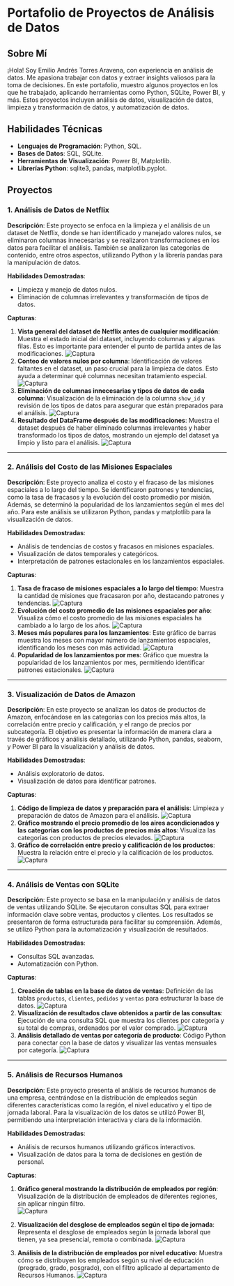 # Portafolio de Proyectos de Análisis de Datos

## Sobre Mí
¡Hola! Soy Emilio Andrés Torres Aravena, con experiencia en análisis de datos. Me apasiona trabajar con datos y extraer insights valiosos para la toma de decisiones. En este portafolio, muestro algunos proyectos en los que he trabajado, aplicando herramientas como Python, SQLite, Power BI, y más. Estos proyectos incluyen análisis de datos, visualización de datos, limpieza y transformación de datos, y automatización de datos.

## Habilidades Técnicas
- **Lenguajes de Programación**: Python, SQL.
- **Bases de Datos**: SQL, SQLite.
- **Herramientas de Visualización**: Power BI, Matplotlib.
- **Librerías Python**: sqlite3, pandas, matplotlib.pyplot.

## Proyectos

### 1. Análisis de Datos de Netflix
**Descripción**: Este proyecto se enfoca en la limpieza y el análisis de un dataset de Netflix, donde se han identificado y manejado valores nulos, se eliminaron columnas innecesarias y se realizaron transformaciones en los datos para facilitar el análisis. También se analizaron las categorías de contenido, entre otros aspectos, utilizando Python y la librería pandas para la manipulación de datos.

**Habilidades Demostradas**:
- Limpieza y manejo de datos nulos.
- Eliminación de columnas irrelevantes y transformación de tipos de datos.

**Capturas**:
1. **Vista general del dataset de Netflix antes de cualquier modificación**: Muestra el estado inicial del dataset, incluyendo columnas y algunas filas. Esto es importante para entender el punto de partida antes de las modificaciones. ![Captura](capturas_netflix/Portafolio(0).png)
2. **Conteo de valores nulos por columna**: Identificación de valores faltantes en el dataset, un paso crucial para la limpieza de datos. Esto ayuda a determinar qué columnas necesitan tratamiento especial. ![Captura](capturas_netflix/portafoilio(1).png)
3. **Eliminación de columnas innecesarias y tipos de datos de cada columna**: Visualización de la eliminación de la columna `show_id` y revisión de los tipos de datos para asegurar que están preparados para el análisis. ![Captura](capturas_netflix/portafolio(2).png)
4. **Resultado del DataFrame después de las modificaciones**: Muestra el dataset después de haber eliminado columnas irrelevantes y haber transformado los tipos de datos, mostrando un ejemplo del dataset ya limpio y listo para el análisis. ![Captura](capturas_netflix/portafolio(6).png)

---

### 2. Análisis del Costo de las Misiones Espaciales
**Descripción**: Este proyecto analiza el costo y el fracaso de las misiones espaciales a lo largo del tiempo. Se identificaron patrones y tendencias, como la tasa de fracasos y la evolución del costo promedio por misión. Además, se determinó la popularidad de los lanzamientos según el mes del año. Para este análisis se utilizaron Python, pandas y matplotlib para la visualización de datos.

**Habilidades Demostradas**:
- Análisis de tendencias de costos y fracasos en misiones espaciales.
- Visualización de datos temporales y categóricos.
- Interpretación de patrones estacionales en los lanzamientos espaciales.

**Capturas**:
1. **Tasa de fracaso de misiones espaciales a lo largo del tiempo**: Muestra la cantidad de misiones que fracasaron por año, destacando patrones y tendencias. ![Captura](capturas_espaciales/captura(12.1).png)
2. **Evolución del costo promedio de las misiones espaciales por año**: Visualiza cómo el costo promedio de las misiones espaciales ha cambiado a lo largo de los años. ![Captura](capturas_espaciales/captura(8).png)
3. **Meses más populares para los lanzamientos**: Este gráfico de barras muestra los meses con mayor número de lanzamientos espaciales, identificando los meses con más actividad. ![Captura](capturas_espaciales/caputra(7.1).png)
4. **Popularidad de los lanzamientos por mes**: Gráfico que muestra la popularidad de los lanzamientos por mes, permitiendo identificar patrones estacionales. ![Captura](capturas_espaciales/captura(11.1).png)



---

### 3. Visualización de Datos de Amazon
**Descripción**: En este proyecto se analizan los datos de productos de Amazon, enfocándose en las categorías con los precios más altos, la correlación entre precio y calificación, y el rango de precios por subcategoría. El objetivo es presentar la información de manera clara a través de gráficos y análisis detallado, utilizando Python, pandas, seaborn, y Power BI para la visualización y análisis de datos.

**Habilidades Demostradas**:
- Análisis exploratorio de datos.
- Visualización de datos para identificar patrones.

**Capturas**:
1. **Código de limpieza de datos y preparación para el análisis**: Limpieza y preparación de datos de Amazon para el análisis. ![Captura](capturas_amazon/captura(0).png)
2. **Gráfico mostrando el precio promedio de los aires acondicionados y las categorías con los productos de precios más altos**: Visualiza las categorías con productos de precios elevados. ![Captura](capturas_amazon/captura_grafico(2).png)
3. **Gráfico de correlación entre precio y calificación de los productos**: Muestra la relación entre el precio y la calificación de los productos. ![Captura](capturas_amazon/captura_powerbi(3).png)

---

### 4. Análisis de Ventas con SQLite
**Descripción**: Este proyecto se basa en la manipulación y análisis de datos de ventas utilizando SQLite. Se ejecutaron consultas SQL para extraer información clave sobre ventas, productos y clientes. Los resultados se presentaron de forma estructurada para facilitar su comprensión. Además, se utilizó Python para la automatización y visualización de resultados.

**Habilidades Demostradas**:
- Consultas SQL avanzadas.
- Automatización con Python.

**Capturas**:
1. **Creación de tablas en la base de datos de ventas**: Definición de las tablas `productos`, `clientes`, `pedidos` y `ventas` para estructurar la base de datos. ![Captura](sqlite/captura_sqlite(0).png)
2. **Visualización de resultados clave obtenidos a partir de las consultas**: Ejecución de una consulta SQL que muestra los clientes por categoría y su total de compras, ordenados por el valor comprado. ![Captura](sqlite/captura_sqlite(3).png)
3. **Análisis detallado de ventas por categoría de producto**: Código Python para conectar con la base de datos y visualizar las ventas mensuales por categoría. ![Captura](sqlite/captura_sqlite(5).png)

---

### 5. Análisis de Recursos Humanos
**Descripción**: Este proyecto presenta el análisis de recursos humanos de una empresa, centrándose en la distribución de empleados según diferentes características como la región, el nivel educativo y el tipo de jornada laboral. Para la visualización de los datos se utilizó Power BI, permitiendo una interpretación interactiva y clara de la información.

**Habilidades Demostradas**:
- Análisis de recursos humanos utilizando gráficos interactivos.
- Visualización de datos para la toma de decisiones en gestión de personal.

**Capturas**:
1. **Gráfico general mostrando la distribución de empleados por región**: Visualización de la distribución de empleados de diferentes regiones, sin aplicar ningún filtro.  
   ![Captura](captura_PowerBI/powerbi(0).png)

2. **Visualización del desglose de empleados según el tipo de jornada**: Representa el desglose de empleados según la jornada laboral que tienen, ya sea presencial, remota o combinada. 
   ![Captura](captura_PowerBI/powerbi(1).png)

3. **Análisis de la distribución de empleados por nivel educativo**: Muestra cómo se distribuyen los empleados según su nivel de educación (pregrado, grado, posgrado), con el filtro aplicado al departamento de Recursos Humanos.
   ![Captura](captura_PowerBI/powerbi(2).png)



